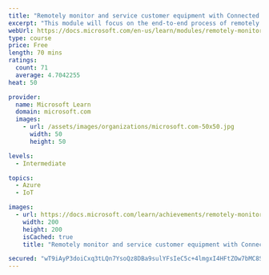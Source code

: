 ```yaml
---
title: "Remotely monitor and service customer equipment with Connected Field Service for Dynamics 365 and Azure IoT"
excerpt: "This module will focus on the end-to-end process of remotely monitoring IoT enabled devices using the Connected Field Service solution including device registration, working with alerts, and designing processes to take specific actions."
webUrl: https://docs.microsoft.com/en-us/learn/modules/remotely-monitor-and-service-customer-equipment/
type: course
price: Free
length: 70 mins
ratings:
  count: 71
  average: 4.7042255
heat: 50

provider:
  name: Microsoft Learn
  domain: microsoft.com
  images:
    - url: /assets/images/organizations/microsoft.com-50x50.jpg
      width: 50
      height: 50

levels:
  - Intermediate

topics:
  - Azure
  - IoT

images:
  - url: https://docs.microsoft.com/learn/achievements/remotely-monitor-and-service-customer-equipment-social.png
    width: 200
    height: 200
    isCached: true
    title: "Remotely monitor and service customer equipment with Connected Field Service for Dynamics 365 and Azure IoT"

secured: "wT9iAyP3doiCxq3tLQn7YsoQz8DBa9sulYFsIeC5c+4lmgxI4HFtZOw7bMC8SfyLLCo0qhRPu/hX87KaHqdsqYSSHFwP67Gp23138CHHEERGEXaAf3XgFC/K0AclDgSrJlQcjgjY1EOyEbpiU/p9/b6ZYtzAzUGaOZaHrFDOcdC2tHOW61RAbrk3HgnncfJwDBcF5BdtPP2IryM5cKXfpeKUkw3MuhuQkEz0Wp+6yYZvXa2QxSePSOoFdeLaKVe2ZArHgXf1qwwSadsqwnGMuwIBS2kWSNJmKGUSREeHbe3ZNba+uGAyxO44ikugk6eI2m6GMsPmD/T3jv6j9cNAnDTF7+ilDbCOgjCAO2XqMrUJuGQ+HNz6uQH3Z7TKp20tnY3oW81mk2LDsQwVNaIykQ==;i83Z/1v90AHHOESlVcJpeQ=="
---
```


